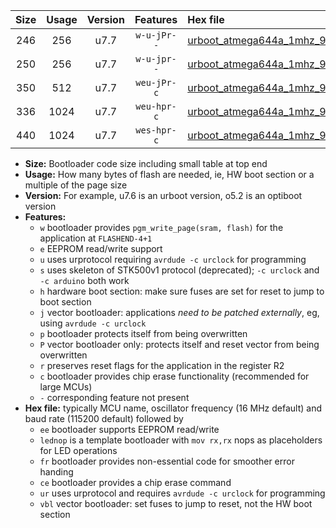 |Size|Usage|Version|Features|Hex file|
|:-:|:-:|:-:|:-:|:--|
|246|256|u7.7|`w-u-jPr--`|[urboot_atmega644a_1mhz_9600bps_lednop_ur_vbl.hex](https://raw.githubusercontent.com/stefanrueger/urboot.hex/main/mcus/atmega644a/fcpu_1mhz/9600_bps/urboot_atmega644a_1mhz_9600bps_lednop_ur_vbl.hex)|
|250|256|u7.7|`w-u-jpr--`|[urboot_atmega644a_1mhz_9600bps_lednop_fr_ur_vbl.hex](https://raw.githubusercontent.com/stefanrueger/urboot.hex/main/mcus/atmega644a/fcpu_1mhz/9600_bps/urboot_atmega644a_1mhz_9600bps_lednop_fr_ur_vbl.hex)|
|350|512|u7.7|`weu-jPr-c`|[urboot_atmega644a_1mhz_9600bps_ee_lednop_fr_ce_ur_vbl.hex](https://raw.githubusercontent.com/stefanrueger/urboot.hex/main/mcus/atmega644a/fcpu_1mhz/9600_bps/urboot_atmega644a_1mhz_9600bps_ee_lednop_fr_ce_ur_vbl.hex)|
|336|1024|u7.7|`weu-hpr-c`|[urboot_atmega644a_1mhz_9600bps_ee_lednop_fr_ce_ur.hex](https://raw.githubusercontent.com/stefanrueger/urboot.hex/main/mcus/atmega644a/fcpu_1mhz/9600_bps/urboot_atmega644a_1mhz_9600bps_ee_lednop_fr_ce_ur.hex)|
|440|1024|u7.7|`wes-hpr-c`|[urboot_atmega644a_1mhz_9600bps_ee_lednop_fr_ce.hex](https://raw.githubusercontent.com/stefanrueger/urboot.hex/main/mcus/atmega644a/fcpu_1mhz/9600_bps/urboot_atmega644a_1mhz_9600bps_ee_lednop_fr_ce.hex)|

- **Size:** Bootloader code size including small table at top end
- **Usage:** How many bytes of flash are needed, ie, HW boot section or a multiple of the page size
- **Version:** For example, u7.6 is an urboot version, o5.2 is an optiboot version
- **Features:**
  + `w` bootloader provides `pgm_write_page(sram, flash)` for the application at `FLASHEND-4+1`
  + `e` EEPROM read/write support
  + `u` uses urprotocol requiring `avrdude -c urclock` for programming
  + `s` uses skeleton of STK500v1 protocol (deprecated); `-c urclock` and `-c arduino` both work
  + `h` hardware boot section: make sure fuses are set for reset to jump to boot section
  + `j` vector bootloader: applications *need to be patched externally*, eg, using `avrdude -c urclock`
  + `p` bootloader protects itself from being overwritten
  + `P` vector bootloader only: protects itself and reset vector from being overwritten
  + `r` preserves reset flags for the application in the register R2
  + `c` bootloader provides chip erase functionality (recommended for large MCUs)
  + `-` corresponding feature not present
- **Hex file:** typically MCU name, oscillator frequency (16 MHz default) and baud rate (115200 default) followed by
  + `ee` bootloader supports EEPROM read/write
  + `lednop` is a template bootloader with `mov rx,rx` nops as placeholders for LED operations
  + `fr` bootloader provides non-essential code for smoother error handing
  + `ce` bootloader provides a chip erase command
  + `ur` uses urprotocol and requires `avrdude -c urclock` for programming
  + `vbl` vector bootloader: set fuses to jump to reset, not the HW boot section
